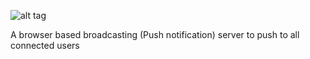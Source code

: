 ![alt tag](https://raw.github.com/arabiaweather/windpush/master/logo.png)

A browser based broadcasting (Push notification) server to push to all connected users 
